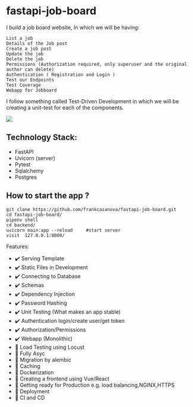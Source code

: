 # fastapi-job-board

I build a job board website, In which we will be having:

    List a job
    Details of the Job post
    Create a job post
    Update the job
    Delete the job
    Permissions (Authorization required, only superuser and the original author can delete)
    Authentication ( Registration and Login )
    Test our Endpoints
    Test Coverage
    Webapp for Jobboard

I follow something called Test-Driven Development in which we will be creating a unit-test for each of the components.

![](backend/static/images/lite.gif)

## Technology Stack:
* FastAPI
* Uvicorn (server)
* Pytest
* Sqlalchemy
* Postgres


## How to start the app ?
```
git clone https://github.com/frankcasanova/fastapi-job-board.git
cd fastapi-job-board/
pipenv shell
cd backend/
uvicorn main:app --reload     #start server
visit  127.0.0.1:8000/
```

Features:
 - ✔️ Serving Template
 - ✔️ Static Files in Development
 - ✔️ Connecting to Database
 - ✔️ Schemas
 - ✔️ Dependency Injection
 - ✔️ Password Hashing
 - ✔️ Unit Testing (What makes an app stable)
 - ✔️ Authentication login/create user/get token
 - ✔️ Authorization/Permissions 
 - ✔️ Webapp (Monolithic)
 - 🚧 Load Testing using Locust
 - 🚧 Fully Asyc
 - 🚧 Migration by alembic
 - 🚧 Caching
 - 🚧 Dockerization
 - 🚧 Creating a frontend using Vue/React
 - 🚧 Getting ready for Production e.g. load balancing,NGINX,HTTPS 
 - 🚧 Deployment
 - 🚧 CI and CD
